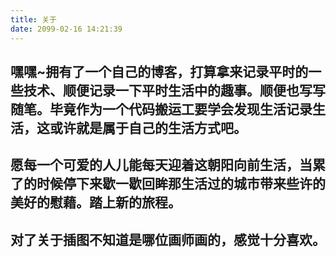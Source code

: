 ```yaml
---
title: 关于
date: 2099-02-16 14:21:39
---
```

## 嘿嘿~拥有了一个自己的博客，打算拿来记录平时的一些技术、顺便记录一下平时生活中的趣事。顺便也写写随笔。毕竟作为一个代码搬运工要学会发现生活记录生活，这或许就是属于自己的生活方式吧。
## 愿每一个可爱的人儿能每天迎着这朝阳向前生活，当累了的时候停下来歇一歇回眸那生活过的城市带来些许的美好的慰藉。踏上新的旅程。
## 对了关于插图不知道是哪位画师画的，感觉十分喜欢。